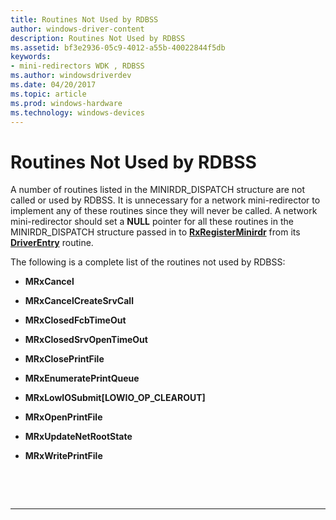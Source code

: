 ```yaml
---
title: Routines Not Used by RDBSS
author: windows-driver-content
description: Routines Not Used by RDBSS
ms.assetid: bf3e2936-05c9-4012-a55b-40022844f5db
keywords:
- mini-redirectors WDK , RDBSS
ms.author: windowsdriverdev
ms.date: 04/20/2017
ms.topic: article
ms.prod: windows-hardware
ms.technology: windows-devices
---
```


# Routines Not Used by RDBSS


A number of routines listed in the MINIRDR\_DISPATCH structure are not called or used by RDBSS. It is unnecessary for a network mini-redirector to implement any of these routines since they will never be called. A network mini-redirector should set a **NULL** pointer for all these routines in the MINIRDR\_DISPATCH structure passed in to [**RxRegisterMinirdr**](https://msdn.microsoft.com/library/windows/hardware/ff554693) from its [**DriverEntry**](https://msdn.microsoft.com/library/windows/hardware/ff544113) routine.

The following is a complete list of the routines not used by RDBSS:

-   **MRxCancel**

-   **MRxCancelCreateSrvCall**

-   **MRxClosedFcbTimeOut**

-   **MRxClosedSrvOpenTimeOut**

-   **MRxClosePrintFile**

-   **MRxEnumeratePrintQueue**

-   **MRxLowIOSubmit\[LOWIO\_OP\_CLEAROUT\]**

-   **MRxOpenPrintFile**

-   **MRxUpdateNetRootState**

-   **MRxWritePrintFile**

 

 


--------------------


